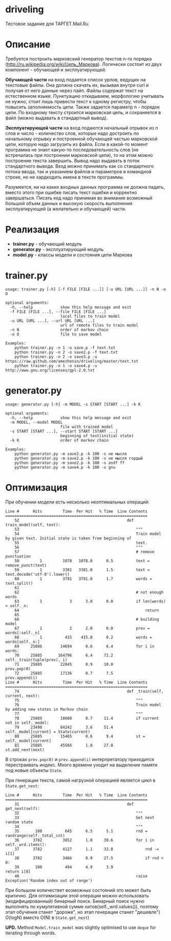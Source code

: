 driveling
=========
Тестовое задание для ТАРГЕТ.Mail.Ru

Описание
========

Требуется построить марковcкий генератор текстов n-го порядка (http://ru.wikipedia.org/wiki/Цепь_Маркова). 
Логически состоит из двух компонент - обучающей и эксплуатирующей.

**Обучающей части** на вход подается список урлов, ведущих на текстовые
файлы. Она должна скачать их, вызывая внутри curl и получая от него
данные через пайп. Файлы содержат текст на естественном языке.
Пунктуацию откидываем, морфологию учитывать не нужно, стоит лишь
привести текcт к одному регистру, чтобы повысить заполняемость цепи.
Также задается параметр n - порядок цепи. По входному тексту строится
марковская цепь, и сохраняется в файл (можно выдавать в стандартный
вывод).

**Эксплуатирующей части** на вход подаются начальный отрывок из n слов и
число - количество слов, которые надо достроить по начальному отрывку и
построенной обучающей частью марковской цепи, которую надо загрузить из
файла. Если в какой-то момент программа не знает какую-то
последовательность слов (не встречалась при построении марковской цепи),
то на этом можно построение текста завершить. Вывод надо выдавать в
поток стандартного вывода. Вход можно принимать как со стандартного
потока ввода, так и указанием файлов и параметров в командной
строке, но не хардкодить имена в тексте программы.

Разумеется, ни на каких входных данных программа не должна падать,
вместо этого при ошибке писать текст ошибки и корректно завершаться.
Писать код надо принимая во внимание возможный большой объем данных
и высокую скорость выполнения эксплуатирующей (а желательно и обучающей) части.

Реализация
==========
* **trainer.py** - обучающий модуль
* **generator.py** - эксплуатирующий модуль
* **model.py** - классы модели и состояния цепи Маркова

trainer.py
==========
    usage: trainer.py [-h] [-f FILE [FILE ...]] [-u URL [URL ...]] -n N -o O
    
    optional arguments:
      -h, --help            show this help message and exit
      -f FILE [FILE ...], --file FILE [FILE ...]
                            local files to train model
      -u URL [URL ...], --url URL [URL ...]
                            url of remote files to train model
      -n N                  order of markov chain
      -o O                  file to save model
    
    Examples:
        python trainer.py -n 1 -o save.p -f text.txt 
        python trainer.py -n 2 -o save2.p -f text.txt
        python trainer.py -n 2 -o save3.p -u https://raw.github.com/amezhenin/driveling/master/text.txt
        python trainer.py -n 1 -o save4.p -u http://www.gnu.org/licenses/gpl-2.0.txt
        
generator.py
============
    usage: generator.py [-h] -m MODEL -s START [START ...] -k K
    
    optional arguments:
      -h, --help            show this help message and exit
      -m MODEL, --model MODEL
                            file with trained model
      -s START [START ...], --start START [START ...]
                            beginning of text(initial state)
      -k K                  order of markov chain
    
    Examples:
        python generator.py -m save2.p -k 100 -s не мысля
        python generator.py -m save2.p -k 100 -s не мысля гордый
        python generator.py -m save2.p -k 100 -s asdf ff
        python generator.py -m save4.p -k 100 -s gnu
    

Оптимизация
===========
При обучении модели есть несколько неоптимальных операций:

    Line #      Hits         Time  Per Hit   % Time  Line Contents
    ==============================================================
        52                                               def train_model(self, text):
        53                                                   """
        54                                                   Train model by given text. Initial state is taken from beginning of 
        55                                                   text.
        56                                                   """
        57                                                   # remove punctuation
        58         1         1078   1078.0      0.5          text = remove_punct(text)
        59         1         3381   3381.0      1.5          text = text.decode('utf-8').lower()
        60         1         3791   3791.0      1.7          words = text.split()
        61                                           
        62                                                   # not enough words
        63         1            3      3.0      0.0          if len(words) < self._n:
        64                                                       return
        65                                           
        66                                                   # building model
        67         1            2      2.0      0.0          prev = words[:self._n]
        68         1          415    415.0      0.2          words = words[self._n:]
        69     25886        14694      0.6      6.4          for i in words:
        70     25885       164796      6.4     72.2              self._train(tuple(prev), i)
        71     25885        22845      0.9     10.0              prev.pop(0)
        72     25885        17136      0.7      7.5              prev.append(i)
    Line #      Hits         Time  Per Hit   % Time  Line Contents
    ==============================================================
        74                                               def _train(self, current, next):
        75                                                   """
        76                                                   Train model by adding new states in Markov chain
        77                                                   """
        78     25885        18608      0.7     11.4          if current not in self._model:
        79     23490        84242      3.6     51.4              self._model[current] = State(current)
        80     25885        15465      0.6      9.4          st = self._model[current]
        81     25885        45566      1.8     27.8          st.add_next(next)


В строках `prev.pop(0)` и `prev.append(i)` интерпретатору приходится перестраивать индекс. 
Много времени уходит на выделение памяти под новые объекты `State`. 

При генерации текста, самой нагрузной операцией является цикл в `State.get_next`:

    Line #      Hits         Time  Per Hit   % Time  Line Contents
    ==============================================================
        31                                               def get_next(self):
        32                                                   """
        33                                                   Get next random state
        34                                                   """
        35       100          645      6.5      5.1          rnd = randrange(self._total_cnt)
        36      3782         3852      1.0     30.6          for i in self._wrd.items():
        37      3782         4127      1.1     32.8              rnd -= i[1]
        38      3782         3466      0.9     27.5              if rnd < 0:
        39       100          494      4.9      3.9                  return i[0]
        40                                                   raise Exception('Random index out of range')

При большом количествет возможных состояний это может быть критично. Для оптимизации 
этой операции можно использовать (модифицированный) бинарный поиск. Бинарный поиск 
нужно выполнять по кумулятивной сумме хитов(self._wrd.values()), поэтому этап обучения
станет "дороже", но этап генерации станет "дешевле"( O(logN) вместо O(N) в `State.get_next`) 

**UPD.** Method `Model.train_model` was slightly optimised to use `deque` for iterating through words. 